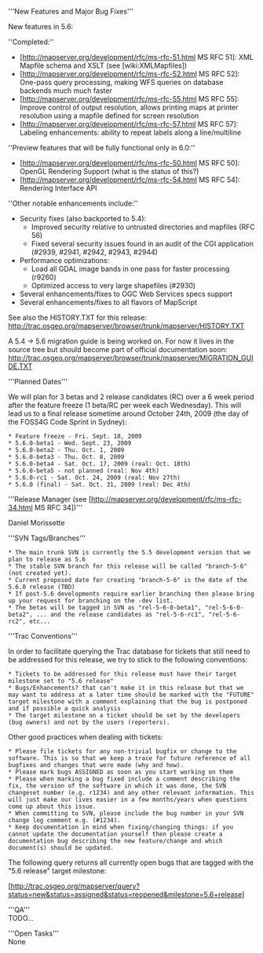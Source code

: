 '''New Features and Major Bug Fixes'''                                                                                                                                                                                                                                                                     
                                                                                                                                                                                                                                                                                                           
New features in 5.6:                                                                                                                                                                                                                                                                                       
                                                                                                                                                                                                                                                                                                           
''Completed:''                                                                                                                                                                                                                                                                                             
                                                                                                                                                                                                                                                                                                           
  * [http://mapserver.org/development/rfc/ms-rfc-51.html MS RFC 51]: XML Mapfile schema and XSLT (see [wiki:XMLMapfiles])                                                                                                                                                                                  
  * [http://mapserver.org/development/rfc/ms-rfc-52.html MS RFC 52]: One-pass query processing, making WFS queries on database backends much much faster                                                                                                                                                   
  * [http://mapserver.org/development/rfc/ms-rfc-55.html MS RFC 55]: Improve control of output resolution, allows printing maps at printer resolution using a mapfile defined for screen resolution                                                                                                        
  * [http://mapserver.org/development/rfc/ms-rfc-57.html MS RFC 57]: Labeling enhancements: ability to repeat labels along a line/multiline                                                                                                                                                                
                                                                                                                                                                                                                                                                                                           
''Preview features that will be fully functional only in 6.0:''                                                                                                                                                                                                                                            
                                                                                                                                                                                                                                                                                                           
  * [http://mapserver.org/development/rfc/ms-rfc-50.html MS RFC 50]: OpenGL Rendering Support (what is the status of this?)                                                                                                                                                                                
  * [http://mapserver.org/development/rfc/ms-rfc-54.html MS RFC 54]: Rendering Interface API                                                                                                                                                                                                               
                                                                                                                                                                                                                                                                                                           
                                                                                                                                                                                                                                                                                                           
''Other notable enhancements include:''                                                                                                                                                                                                                                                                    
                                                                                                                                                                                                                                                                                                           
  * Security fixes (also backported to 5.4):                                                                                                                                                                                                                                                               
    * Improved security relative to untrusted directories and mapfiles (RFC 56)                                                                                                                                                                                                                            
    * Fixed several security issues found in an audit of the CGI application (#2939, #2941, #2942, #2943, #2944)                                                                                                                                                                                           
  * Performance optimizations:                                                                                                                                                                                                                                                                             
    * Load all GDAL image bands in one pass for faster processing (r9260)                                                                                                                                                                                                                                  
    * Optimized access to very large shapefiles (#2930)                                                                                                                                                                                                                                                    
  * Several enhancements/fixes to OGC Web Services specs support                                                                                                                                                                                                                                           
  * Several enhancements/fixes to all flavors of MapScript                                                                                                                                                                                                                                                 
                                                                                                                                                                                                                                                                                                           
See also the HISTORY.TXT for this release: http://trac.osgeo.org/mapserver/browser/trunk/mapserver/HISTORY.TXT                                                                                                                                                                                             
                                                                                                                                                                                                                                                                                                           
A 5.4 -> 5.6 migration guide is being worked on. For now it lives in the source tree but should become part of official documentation soon:                                                                                                                                                                
http://trac.osgeo.org/mapserver/browser/trunk/mapserver/MIGRATION_GUIDE.TXT                                                                                                                                                                                                                                
                                                                                                                                                                                                                                                                                                           
'''Planned Dates'''                                                                                                                                                                                                                                                                                        
                                                                                                                                                                                                                                                                                                           
We will plan for 3 betas and 2 release candidates (RC) over a 6 week period after the feature freeze (1 beta/RC per week each Wednesday). This will lead us to a final release sometime around October 24th, 2009 (the day of the FOSS4G Code Sprint in Sydney):                                           
                                                                                                                                                                                                                                                                                                           
    * Feature freeze - Fri. Sept. 18, 2009                                                                                                                                                                                                                                                                 
    * 5.6.0-beta1 - Wed. Sept. 23, 2009                                                                                                                                                                                                                                                                    
    * 5.6.0-beta2 - Thu. Oct. 1, 2009                                                                                                                                                                                                                                                                      
    * 5.6.0-beta3 - Thu. Oct. 8, 2009                                                                                                                                                                                                                                                                      
    * 5.6.0-beta4 - Sat. Oct. 17, 2009 (real: Oct. 18th)                                                                                                                                                                                                                                                   
    * 5.6.0-beta5 - not planned (real: Nov 4th)                                                                                                                                                                                                                                                            
    * 5.6.0-rc1 - Sat. Oct. 24, 2009 (real: Nov 27th)                                                                                                                                                                                                                                                      
    * 5.6.0 (final) - Sat. Oct. 31, 2009 (real: Dec 4th)                                                                                                                                                                                                                                                   
                                                                                                                                                                                                                                                                                                           
'''Release Manager (see [http://mapserver.org/development/rfc/ms-rfc-34.html MS RFC 34])'''                                                                                                                                                                                                                
                                                                                                                                                                                                                                                                                                           
 Daniel Morissette                                                                                                                                                                                                                                                                                         
                                                                                                                                                                                                                                                                                                           
'''SVN Tags/Branches'''                                                                                                                                                                                                                                                                                    
                                                                                                                                                                                                                                                                                                           
    * The main trunk SVN is currently the 5.5 development version that we plan to release as 5.6                                                                                                                                                                                                           
    * The stable SVN branch for this release will be called "branch-5-6" (not created yet).                                                                                                                                                                                                                
    * Current proposed date for creating "branch-5-6" is the date of the 5.6.0 release (TBD)                                                                                                                                                                                                               
    * If post-5.6 developments require earlier branching then please bring up your request for branching on the -dev list.                                                                                                                                                                                 
    * The betas will be tagged in SVN as "rel-5-6-0-beta1", "rel-5-6-0-beta2", ... and the release candidates as "rel-5-6-rc1", "rel-5-6-rc2", etc...                                                                                                                                                      
                                                                                                                                                                                                                                                                                                           
'''Trac Conventions'''                                                                                                                                                                                                                                                                                     
                                                                                                                                                                                                                                                                                                           
In order to facilitate querying the Trac database for tickets that still need to be addressed for this release, we try to stick to the following conventions:                                                                                                                                              
                                                                                                                                                                                                                                                                                                           
    * Tickets to be addressed for this release must have their target milestone set to "5.6 release"                                                                                                                                                                                                       
    * Bugs/Enhancements? that can't make it in this release but that we may want to address at a later time should be marked with the "FUTURE" target milestone with a comment explaining that the bug is postponed and if possible a quick analysis                                                       
    * The target milestone on a ticket should be set by the developers (bug owners) and not by the users (reporters).                                                                                                                                                                                      
                                                                                                                                                                                                                                                                                                           
Other good practices when dealing with tickets:                                                                                                                                                                                                                                                            
                                                                                                                                                                                                                                                                                                           
    * Please file tickets for any non-trivial bugfix or change to the software. This is so that we keep a trace for future reference of all bugfixes and changes that were made (why and how).                                                                                                             
    * Please mark bugs ASSIGNED as soon as you start working on them                                                                                                                                                                                                                                       
    * Please when marking a bug fixed include a comment describing the fix, the version of the software in which it was done, the SVN changeset number (e.g. r1234) and any other relevant information. This will just make our lives easier in a few months/years when questions come up about this issue.
    * When committing to SVN, please include the bug number in your SVN change log comment e.g. (#1234).                                                                                                                                                                                                   
    * Keep documentation in mind when fixing/changing things: if you cannot update the documentation yourself then please create a documentation bug describing the new feature/change and which document(s) should be updated.                                                                            
                                                                                                                                                                                                                                                                                                           
The following query returns all currently open bugs that are tagged with the "5.6 release" target milestone:                                                                                                                                                                                               
                                                                                                                                                                                                                                                                                                           
 [http://trac.osgeo.org/mapserver/query?status=new&status=assigned&status=reopened&milestone=5.6+release]                                                                                                                                                                                                  
                                                                                                                                                                                                                                                                                                           
'''QA'''                                                                                                                                                                                                                                                                                                   
 TODO...                                                                                                                                                                                                                                                                                                   
                                                                                                                                                                                                                                                                                                           
'''Open Tasks'''                                                                                                                                                                                                                                                                                           
 None
